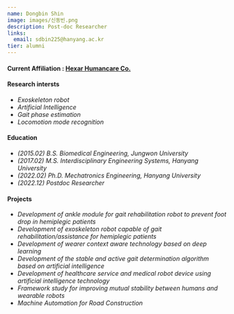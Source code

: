 ```yaml
---
name: Dongbin Shin  
image: images/신동빈.png
description: Post-doc Researcher
links:
  email: sdbin225@hanyang.ac.kr
tier: alumni
---
```



#### **<i class="fas fa-paper-plane"></i> Current Affiliation : [Hexar Humancare Co.](https://hexarhc.com/?lang=en)**



#### **Research intersts**
- *Exoskeleton robot*
- *Artificial Intelligence* 
- *Gait phase estimation*
- *Locomotion mode recognition*

#### **Education**
- *(2015.02) B.S. Biomedical Engineering, Jungwon University*
- *(2017.02) M.S. Interdisciplinary Engineering Systems, Hanyang University*
- *(2022.02) Ph.D. Mechatronics Engineering, Hanyang University*
- *(2022.12) Postdoc Researcher*

#### **Projects**
- *Development of ankle module for gait rehabilitation robot to prevent foot drop in hemiplegic patients*
- *Development of exoskeleton robot capable of gait rehabilitation/assistance for hemiplegic patients*
- *Development of wearer context aware technology based on deep learning*
- *Development of the stable and active gait determination algorithm based on artificial intelligence*
- *Development of healthcare service and medical robot device using artificial intelligence technology*
- *Framework study for improving mutual stability between humans and wearable robots*
- *Machine Automation for Road Construction*

